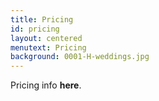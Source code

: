 ```yaml
---
title: Pricing
id: pricing
layout: centered
menutext: Pricing
background: 0001-H-weddings.jpg
---
```


Pricing info __here__.
